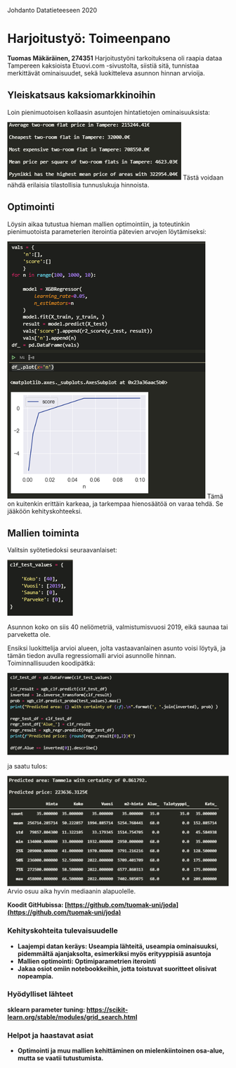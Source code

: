 ﻿Johdanto Datatieteeseen 2020
# Harjoitustyö: Toimeenpano
**Tuomas Mäkäräinen, 274351**
Harjoitustyöni tarkoituksena oli raapia dataa Tampereen kaksioista Etuovi.com -sivustolta, siistiä sitä, tunnistaa merkittävät ominaisuudet, sekä luokitteleva asunnon hinnan arvioija.
## Yleiskatsaus kaksiomarkkinoihin
Loin pienimuotoisen kollaasin asuntojen hintatietojen ominaisuuksista:

![# price_info](https://raw.githubusercontent.com/tuomak-uni/joda/0cd65a61b25d930b1e3bff12ad4b047b8c9cfbf8/kuvat/price_info.png)
Tästä voidaan nähdä erilaisia tilastollisia tunnuslukuja hinnoista.

## Optimointi
Löysin aikaa tutustua hieman mallien optimointiin, ja toteutinkin pienimuotoista parameterien iterointia pätevien arvojen löytämiseksi:

![# REGR_OPT](https://raw.githubusercontent.com/tuomak-uni/joda/f59f20fa1e8191ee677f7d59835617699d3ccd16/kuvat/regr_opt.png)
Tämä on kuitenkin erittäin karkeaa, ja tarkempaa hienosäätöä on varaa tehdä. Se jääköön kehityskohteeksi.
## Mallien toiminta
Valitsin syötetiedoksi seuraavanlaiset:

![# pred_input](https://raw.githubusercontent.com/tuomak-uni/joda/f59f20fa1e8191ee677f7d59835617699d3ccd16/kuvat/pred_input.png)

Asunnon koko on siis 40 neliömetriä, valmistumisvuosi 2019, eikä saunaa tai parveketta ole.

Ensiksi luokittelija arvioi alueen, jolta vastaavanlainen asunto voisi löytyä, ja tämän tiedon avulla regressiomalli arvioi asunnolle hinnan. Toiminnallisuuden koodipätkä:

![# pred_func](https://raw.githubusercontent.com/tuomak-uni/joda/f59f20fa1e8191ee677f7d59835617699d3ccd16/kuvat/pred_functionality.png)

ja saatu tulos:

![# pred_result](https://raw.githubusercontent.com/tuomak-uni/joda/f59f20fa1e8191ee677f7d59835617699d3ccd16/kuvat/pred_result.png)
Arvio osuu aika hyvin mediaanin alapuolelle.

<B>Koodit GitHubissa:<B> [https://github.com/tuomak-uni/joda](https://github.com/tuomak-uni/joda)

### Kehityskohteita tulevaisuudelle
* Laajempi datan keräys: Useampia lähteitä, useampia ominaisuuksi, pidemmältä ajanjaksolta, esimerkiksi myös erityyppisiä asuntoja
* Mallien optimointi: Optimiparametrien iterointi
* Jakaa osiot omiin notebookkeihin, jotta toistuvat suoritteet olisivat nopeampia.

### Hyödylliset lähteet
sklearn parameter tuning: https://scikit-learn.org/stable/modules/grid_search.html

### Helpot ja haastavat asiat
* Optimointi ja muu mallien kehittäminen on mielenkiintoinen osa-alue, mutta se vaatii tutustumista.
